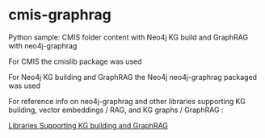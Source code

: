 # cmis-graphrag

Python sample: CMIS folder content with Neo4j KG build and GraphRAG with neo4j-graphrag

For CMIS the cmislib package was used

For Neo4j KG building and GraphRAG the Neo4j neo4j-graphrag packaged was used

For reference info on neo4j-graphrag and other libraries supporting KG building, 
vector embeddings / RAG, and KG graphs / GraphRAG :

[Libraries Supporting KG building and GraphRAG](https://github.com/stevereiner/cmis-graphrag/blob/main/Libraries%20Supporting%20KG%20building%20and%20GraphRAG.md)


